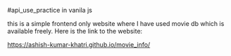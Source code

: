 #api_use_practice in vanila js

this is a simple frontend only website where I have used movie db which is available freely.
Here is the link to the website:

https://ashish-kumar-khatri.github.io/movie_info/
